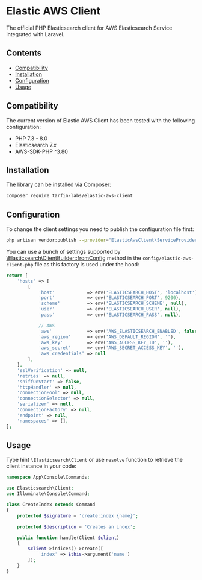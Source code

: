 # Elastic AWS Client

The official PHP Elasticsearch client for AWS Elasticsearch Service integrated with Laravel.

## Contents

* [Compatibility](#compatibility)
* [Installation](#installation) 
* [Configuration](#configuration)
* [Usage](#usage)

## Compatibility

The current version of Elastic AWS Client has been tested with the following configuration:

* PHP 7.3 - 8.0
* Elasticsearch 7.x
* AWS-SDK-PHP ^3.80

## Installation

The library can be installed via Composer:

```bash
composer require tarfin-labs/elastic-aws-client
```

## Configuration

To change the client settings you need to publish the configuration file first:

```bash
php artisan vendor:publish --provider="ElasticAwsClient\ServiceProvider"
```

You can use a bunch of settings supported by [\Elasticsearch\ClientBuilder::fromConfig](https://www.elastic.co/guide/en/elasticsearch/client/php-api/current/configuration.html#_building_the_client_from_a_configuration_hash)
method in the `config/elastic-aws-client.php` file as this factory is used under the hood:

```php
return [
    'hosts' => [
        [
            'host'            => env('ELASTICSEARCH_HOST', 'localhost'),
            'port'            => env('ELASTICSEARCH_PORT', 9200),
            'scheme'          => env('ELASTICSEARCH_SCHEME', null),
            'user'            => env('ELASTICSEARCH_USER', null),
            'pass'            => env('ELASTICSEARCH_PASS', null),

            // AWS
            'aws'             => env('AWS_ELASTICSEARCH_ENABLED', false),
            'aws_region'      => env('AWS_DEFAULT_REGION', ''),
            'aws_key'         => env('AWS_ACCESS_KEY_ID', ''),
            'aws_secret'      => env('AWS_SECRET_ACCESS_KEY', ''),
            'aws_credentials' => null
        ],
    ],
    'sslVerification' => null,
    'retries' => null,
    'sniffOnStart' => false,
    'httpHandler' => null,
    'connectionPool' => null,
    'connectionSelector' => null,
    'serializer' => null,
    'connectionFactory' => null,
    'endpoint' => null,
    'namespaces' => [],
];
``` 

## Usage

Type hint `\Elasticsearch\Client` or use `resolve` function to retrieve the client instance in your code:

```php
namespace App\Console\Commands;

use Elasticsearch\Client;
use Illuminate\Console\Command;

class CreateIndex extends Command
{
    protected $signature = 'create:index {name}';

    protected $description = 'Creates an index';

    public function handle(Client $client)
    {
        $client->indices()->create([
            'index' => $this->argument('name')
        ]);
    }
}
```
